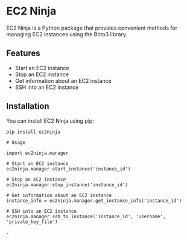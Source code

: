 # EC2 Ninja

EC2 Ninja is a Python package that provides convenient methods for managing EC2 instances using the Boto3 library.

## Features

- Start an EC2 instance
- Stop an EC2 instance
- Get information about an EC2 instance
- SSH into an EC2 instance

## Installation

You can install EC2 Ninja using pip:

```shell
pip install ec2ninja

# Usage

import ec2ninja.manager

# Start an EC2 instance
ec2ninja.manager.start_instance('instance_id')

# Stop an EC2 instance
ec2ninja.manager.stop_instance('instance_id')

# Get information about an EC2 instance
instance_info = ec2ninja.manager.get_instance_info('instance_id')

# SSH into an EC2 instance
ec2ninja.manager.ssh_to_instance('instance_id', 'username', 'private_key_file')

.